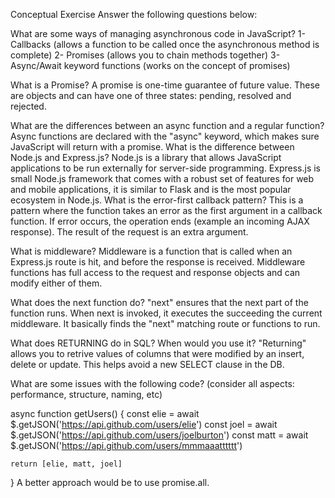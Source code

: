 Conceptual Exercise
Answer the following questions below:

What are some ways of managing asynchronous code in JavaScript? 1- Callbacks (allows a function to be called once the asynchronous method is complete) 2- Promises (allows you to chain methods together) 3- Async/Await keyword functions (works on the concept of promises)

What is a Promise? A promise is one-time guarantee of future value. These are objects and can have one of three states: pending, resolved and rejected.

What are the differences between an async function and a regular function? Async functions are declared with the "async" keyword, which makes sure JavaScript will return with a promise.
What is the difference between Node.js and Express.js? Node.js is a library that allows JavaScript applications to be run externally for server-side programming. Express.js is small Node.js framework that comes with a robust set of features for web and mobile applications, it is similar to Flask and is the most popular ecosystem in Node.js.
What is the error-first callback pattern? This is a pattern where the function takes an error as the first argument in a callback function. If error occurs, the operation ends (example an incoming AJAX response). The result of the request is an extra argument.

What is middleware? Middleware is a function that is called when an Express.js route is hit, and before the response is received. Middleware functions has full access to the request and response objects and can modify either of them.

What does the next function do? "next" ensures that the next part of the function runs. When next is invoked, it executes the succeeding the current middleware. It basically finds the "next" matching route or functions to run.

What does RETURNING do in SQL? When would you use it? "Returning" allows you to retrive values of columns that were modified by an insert, delete or update. This helps avoid a new SELECT clause in the DB.

What are some issues with the following code? (consider all aspects: performance, structure, naming, etc)

async function getUsers() {
	const elie = await $.getJSON('https://api.github.com/users/elie')
	const joel = await $.getJSON('https://api.github.com/users/joelburton')
	const matt = await $.getJSON('https://api.github.com/users/mmmaaatttttt')

	return [elie, matt, joel]
}
A better approach would be to use promise.all.